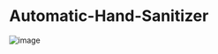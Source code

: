# Automatic-Hand-Sanitizer
![image](https://user-images.githubusercontent.com/31847542/145916562-745ace6a-299e-4f0f-b857-8a36fbcfff8e.png)
